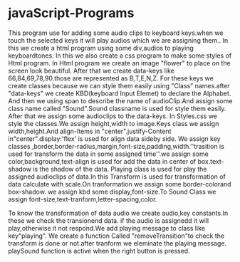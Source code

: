 # javaScript-Programs
This program use for adding some audio clips to keyboard keys.when we touch the selected keys it will play audios which we are assigning them..
In this we create a html program using some div,audios to playing keyboardtones.
In this we also create a css program to make some styles of Html program.
In Html program we create an image "flower" to place on the screen look beautiful.
After that we create data-keys like 66,84,69,78,90.those are represented as B,T,E,N,Z.
For these keys we create classes because we can style them easily using "Class" names.after "data-keys" we create KBD(keyboard Input Elemet) to declare the Alphabet.
And then we using span to describe the name of audioClip.And assign some class name called "Sound".Sound classname is used for style them easily.
After that we assign some audioclips to the data-keys.
In Styles.css we style the classes.We assign height,width to image.Keys class we assign width,height.And align-Items in "center".justify-Content in"center".display:'flex' is used for align data sideby side.
We assign key classes ,border,border-radius,margin,font-size,padding,width.''trasition is used for transform the data in some assigned time''.we assign some color,background,text-align is used for add the data in center of box.text-shadow is the shadow of the data.
Playing class is used for play the assigned audioclips of data.In this Transform is used for transformation of data calculate with scale.On tranformation we assign some border-colorand box-shadow.
we assign kbd some display,font-size.To Sound Class we assign font-size,text-tranform,letter-spacing,color.


To know the transformation of data audio we create audio,key constants.In these we check the transionend data.
if the audio is assignedd it will play,otherwise it not respond.We add playing message to class like key"playing".
We create a function Called "removeTransition"to check the transform is done or not.after tranform we eleminate the playing message.
playSound function is active when the right button is pressed.
